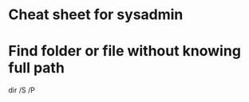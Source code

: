 # Cheat sheet for sysadmin

# Find folder or file without knowing full path
dir /S /P *<file or foldername>*
